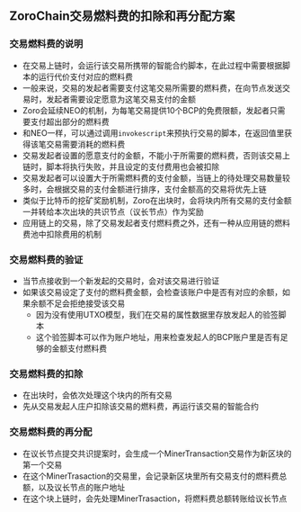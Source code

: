 ## ZoroChain交易燃料费的扣除和再分配方案
### 交易燃料费的说明
* 在交易上链时，会运行该交易所携带的智能合约脚本，在此过程中需要根据脚本的运行代价支付对应的燃料费
* 一般来说，交易的发起者需要支付这笔交易所需要的燃料费，在向节点发送交易时，发起者需要设定愿意为这笔交易支付的金额
* Zoro会延续NEO的机制，为每笔交易提供10个BCP的免费限额，发起者只需要支付超出部分的燃料费
* 和NEO一样，可以通过调用`invokescript`来预执行交易的脚本，在返回值里获得该笔交易需要消耗的燃料费
* 交易发起者设置的愿意支付的金额，不能小于所需要的燃料费，否则该交易上链时，脚本将执行失败，并且设定的支付费用也会被扣除
* 交易发起者可以设置大于所需燃料费的支付金额，当链上的待处理交易数量较多时，会根据交易的支付金额进行排序，支付金额高的交易将优先上链
* 类似于比特币的挖矿奖励机制，Zoro在出块时，会将块内所有交易的支付金额一并转给本次出块的共识节点（议长节点）作为奖励
* 应用链上的交易，除了交易发起者支付燃料费之外，还有一种从应用链的燃料费池中扣除费用的机制

### 交易燃料费的验证
* 当节点接收到一个新发起的交易时，会对该交易进行验证
* 如果该交易设定了支付的燃料费金额，会检查该账户中是否有对应的余额，如果余额不足会拒绝接受该交易
  * 因为没有使用UTXO模型，我们在交易的属性数据里存放发起人的验签脚本
  * 这个验签脚本可以作为账户地址，用来检查发起人的BCP账户里是否有足够的金额支付燃料费

### 交易燃料费的扣除
* 在出块时，会依次处理这个块内的所有交易
* 先从交易发起人庄户扣除该交易的燃料费，再运行该交易的智能合约

### 交易燃料费的再分配
* 在议长节点提交共识提案时，会生成一个MinerTransaction交易作为新区块的第一个交易
* 在这个MinerTrasaction的交易里，会记录新区块里所有交易支付的燃料费总额，以及议长节点的账户地址
* 在这个块上链时，会先处理MinerTrasaction，将燃料费总额转账给议长节点